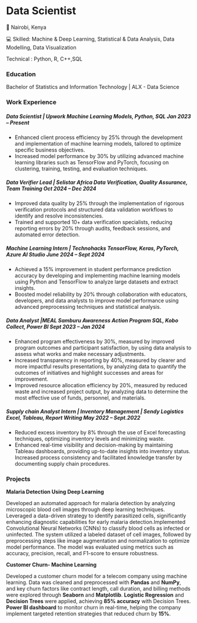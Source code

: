 # Data Scientist
📍 Nairobi, Kenya 

💻 Skilled: Machine & Deep Learning, Statistical & Data Analysis, Data Modelling, Data Visualization

Technical : Python, R, C++,SQL
 


### Education
Bachelor of Statistics and Information Technology   | ALX - Data Science


### Work Experience
##### Data Scientist | Upwork _Machine Learning Models, Python, SQL Jan 2023 – Present_
 - Enhanced client process efficiency by 25% through the development and implementation of machine learning models, tailored to optimize specific business objectives.
 - Increased model performance by 30% by utilizing advanced machine learning libraries such as TensorFlow and PyTorch, focusing on clustering, training, testing, and evaluation techniques.

##### Data Verifier Lead | Selistar Africa  _Data Verification, Quality Assurance, Team Training Oct 2024 – Dec 2024_
 - Improved data quality by 25% through the implementation of rigorous verification protocols and structured data validation workflows to identify and resolve inconsistencies.
 - Trained and supported 10+ data verification specialists, reducing reporting errors by 20% through audits, feedback sessions, and automated error detection.

##### Machine Learning Intern | Technohacks  _TensorFlow, Keras, PyTorch, Azure AI Studio June 2024 – Sept 2024_
 - Achieved a 15% improvement in student performance prediction accuracy by developing and implementing machine learning models using Python and TensorFlow to analyze large datasets and extract insights.
 - Boosted model reliability by 20% through collaboration with educators, developers, and data analysts to improve model performance using advanced preprocessing techniques and statistical analysis.

##### Data Analyst |MEAL Samburu Awareness Action Program  _SQL, Kobo Collect, Power BI Sept 2023 – Jan 2024_
 - Enhanced program effectiveness by 30%, measured by improved program outcomes and participant satisfaction, by using data analysis to assess what works and make necessary adjustments.
 - Increased transparency in reporting by 40%, measured by clearer and more impactful results presentations, by analyzing data to quantify the outcomes of initiatives and highlight successes and areas for improvement.
- Improved resource allocation efficiency by 20%, measured by reduced waste and increased project output, by analyzing data to determine the most effective use of funds, personnel, and materials.
  
##### Supply chain Analyst Intern | Inventory Management | Sendy Logistics  _Excel, Tableau, Report Writing May 2022 – Sept.2022_
 - Reduced excess inventory by 8% through the use of Excel forecasting techniques, optimizing inventory levels and minimizing waste.
 - Enhanced real-time visibility and decision-making by maintaining Tableau dashboards, providing up-to-date insights into inventory status. Increased process consistency and facilitated knowledge transfer by documenting supply chain procedures.


### Projects

**Malaria Detection Using Deep Learning**

Developed an automated approach for malaria detection by analyzing microscopic blood cell images through deep learning techniques. Leveraged a data-driven strategy to identify parasitized cells, significantly enhancing diagnostic capabilities for early malaria detection.Implemented Convolutional Neural Networks (CNNs) to classify blood cells as infected or uninfected. The system utilized a labeled dataset of cell images, followed by preprocessing steps like image augmentation and normalization to optimize model performance. The model was evaluated using metrics such as accuracy, precision, recall, and F1-score to ensure robustness.

**Customer Churn- Machine Learning**
 
Developed a customer churn model for a telecom company using machine learning. Data was cleaned and preprocessed with **Pandas** and **NumPy**, and key churn factors like contract length, call duration, and billing methods were explored through **Seaborn** and **Matplotlib**. **Logistic Regression** and **Decision Trees** were applied, achieving **85% accuracy** with Decision Trees. **Power BI dashboard** to monitor churn in real-time, helping the company implement targeted retention strategies that reduced churn by **15%**.
